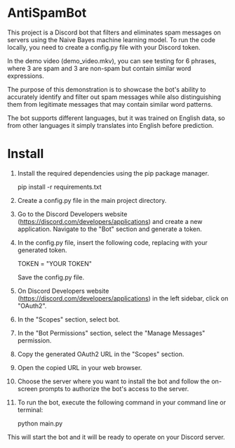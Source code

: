 # AntiSpamBot
This project is a Discord bot that filters and eliminates spam messages on servers using the Naive Bayes machine learning model. To run the code locally, you need to create a config.py file with your Discord token.

In the demo video (demo_video.mkv), you can see testing for 6 phrases, where 3 are spam and 3 are non-spam but contain similar word expressions.

The purpose of this demonstration is to showcase the bot's ability to accurately identify and filter out spam messages while also distinguishing them from legitimate messages that may contain similar word patterns.


The bot supports different languages, but it was trained on English data, so from other languages it simply translates into English before prediction.
# Install
1. Install the required dependencies using the pip package manager.

     pip install -r requirements.txt
2. Create a config.py file in the main project directory.

3. Go to the Discord Developers website (https://discord.com/developers/applications) and create a new application. Navigate to the "Bot" section and generate a token.

4. In the config.py file, insert the following code, replacing <TOKEN> with your generated token.

    TOKEN = "YOUR TOKEN"

    Save the config.py file.

5. On Discord Developers website (https://discord.com/developers/applications) in the left sidebar, click on "OAuth2".
6. In the "Scopes" section, select bot.
7. In the "Bot Permissions" section,  select the "Manage Messages" permission.
8. Copy the generated OAuth2 URL in the "Scopes" section.
9. Open the copied URL in your web browser.
10. Choose the server where you want to install the bot and follow the on-screen prompts to authorize the bot's access to the server.
11. To run the bot, execute the following command in your command line or terminal:

    
    python main.py


This will start the bot and it will be ready to operate on your Discord server.
